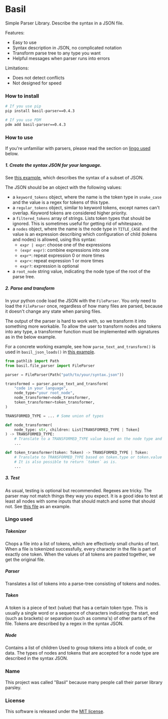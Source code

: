 # Basil

Simple Parser Library. Describe the syntax in a JSON file.

Features:
* Easy to use
* Syntax description in JSON, no complicated notation
* Transform parse tree to any type you want
* Helpful messages when parser runs into errors

Limitations:
* Does not detect conflicts
* Not designed for speed

### How to install

```sh
# If you use pip
pip install basil-parser==0.4.3

# If you use PDM
pdm add basil-parser==0.4.3
```


### How to use

If you're unfamiliar with parsers, please read the section on [lingo used](#lingo-used) below.

##### 1. Create the syntax JSON for your language.
See [this example](tests/json_parser/syntax.json), which describes the syntax of a subset of JSON.

The JSON should be an object with the following values:
* a `keyword_tokens` object, where the name is the token type in `snake_case` and the value is a regex for tokens of this type.
* a `regular_tokens` object, similar to keyword tokens, except names can't overlap. Keyword tokens are considered higher priority.
* a `filtered_tokens` array of strings. Lists token types that should be ignored. This is sometimes useful for getting rid of whitespace.
* a `nodes` object, where the name is the node type in `TITLE_CASE` and the value is an expression describing which configuration of child (tokens and nodes) is allowed, using this syntax:
    * `expr | expr`: choose one of the expressions
    * `(expr expr)`: combine expressions into one
    * `expr*`: repeat expression 0 or more times
    * `expr+`: repeat expression 1 or more times
    * `expr?`: expression is optional
* a `root_node` string value, indicating the node type of the root of the parse tree.


##### 2. Parse and transform

In your python code load the JSON with the `FileParser`. You only need to load the `FileParser` once, regardless of how many files are parsed, because it doesn't change any state when parsing files.

The output of the parser is hard to work with, so we transform it into something more workable. To allow the user to transform nodes and tokens into any type, a transformer function must be implemented with signatures as in the below example.

For a concrete working example, see how `parse_text_and_transform()` is used in `basil_json_loads()` in [this example](tests/json_parser/test_parser_transformed.py).


```py
from pathlib import Path
from basil.file_parser import FileParser

parser = FileParser(Path("path/to/your/syntax.json"))

transformed = parser.parse_text_and_transform(
    "code in your language",
    node_type="your root_node",
    node_transformer=node_transformer,
    token_transformer=token_transformer,
)

TRANSFORMED_TYPE = ... # Some union of types

def node_transformer(
    node_type: str, children: List[TRANSFORMED_TYPE | Token]
) -> TRANSFORMED_TYPE:
    # Translate to a TRANSFORMED_TYPE value based on the node type and it's children
    ...

def token_transformer(token: Token) -> TRANSFORMED_TYPE | Token:
    # Translate to TRANSFORMED_TYPE based on token.type or token.value
    # It is also possible to return `token` as is.
    ...
```

##### 3. Test

As usual, testing is optional but recommended. Regexes are tricky. The parser may not match things they way you expect. It is a good idea to test at least all nodes with some inputs that should match and some that should not. See [this file](tests/json_parser/test_parser.py) as an example.


### Lingo used

##### Tokenizer
Chops a file into a list of tokens, which are effectively small chunks of text. When a file is tokenized successfully, every character in the file is part of exactly one token. When the values of all tokens are pasted together, we get the original file.

##### Parser
Translates a list of tokens into a parse-tree consisting of tokens and nodes.

##### Token
A token is a piece of text (value) that has a certain token type. This is usually a single word or a sequence of characters indicating the start, end (such as brackets) or separation (such as comma's) of other parts of the file. Tokens are described by a regex in the syntax JSON.

##### Node
Contains a list of children Used to group tokens into a block of code, or data. The types of nodes and tokens that are accepted for a node type are described in the syntax JSON.


### Name
This project was called "Basil" because many people call their parser library parsley.

### License
This software is released under the [MIT license](./LICENSE.md).
